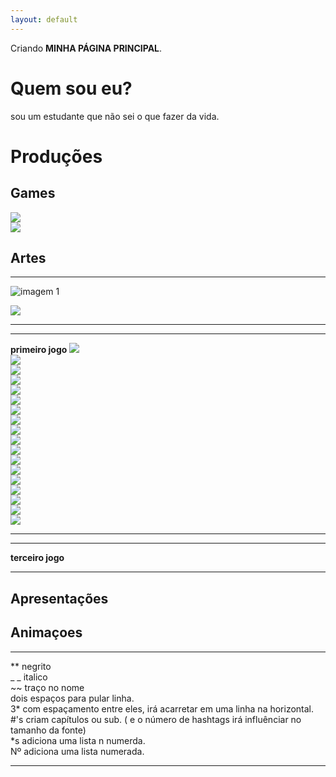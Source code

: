 ```yaml
---
layout: default
---
```


Criando **MINHA PÁGINA PRINCIPAL**.

# Quem sou eu?  
sou um estudante que não sei o que fazer da vida.

# Produções

## Games
[![](bomapetite.png)](https://lucas-manolo.github.io/Bom%20Apetite!/)  
[![](invoke.png)](https://lucas-manolo.github.io/Invoke/)



## Artes
* * *
![imagem 1](https://thumbs.dreamstime.com/t/vector-o-c%C3%A3o-da-arte-do-pixel-em-um-fundo-branco-66505186.jpg)

![](catioro.jpg)
* * *
* * *
**primeiro jogo**
 ![](CENÁRIO.png)  
 ![](E.png)  
 ![](FOGO.png)  
 ![](Pizza_parado.png)  
 ![](Q.png)  
 ![](R.png)  
 ![](TELA-DE-FIM-DE-JOGO.png)  
 ![](W.png)  
 ![](WINNER.png)  
 ![](venha-andando2.png)  
 ![](venha-parado2.png)  
 ![](faca.png)  
 ![](onda-de-ketshup.png)  
 ![](placa-dos-personagens-churrasco.png)  
 ![](placa-dos-personagens-milho.png)  
 ![](placa-dos-personagens-pizza.png)  
 ![](placa-dos-personagens-sushi.png)    
 ![](sushi1.png)  
 * * *
 * * *
**terceiro jogo**


* * *
## Apresentações



## Animaçoes



* * *
** negrito  
_ _ italico  
~~ traço no nome  
  dois espaços para pular linha.  
  3* com espaçamento entre eles, irá acarretar em uma linha na horizontal.  
  #'s criam capítulos ou sub. ( e o número de hashtags irá influênciar no tamanho da fonte)  
  *s adiciona uma lista n numerda.  
  Nº adiciona uma lista numerada.  
  * * *
